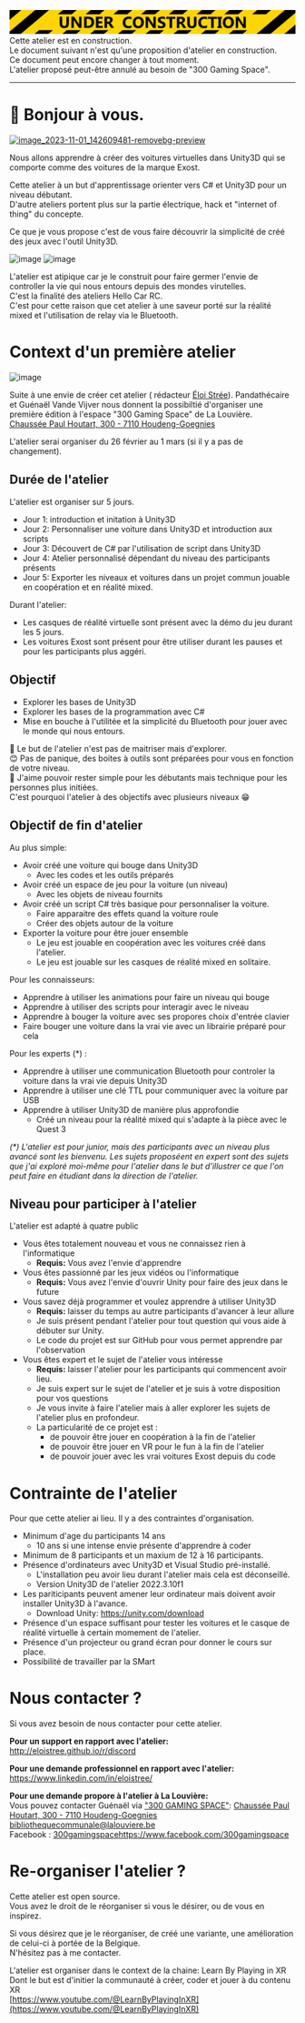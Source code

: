 ![WIP](https://github.com/EloiStree/EloiStree/blob/master/Images/WIP.png)  
Cette atelier est en construction.    
Le document suivant n'est qu'une proposition d'atelier en construction.      
Ce document peut encore changer à tout moment.  
L'atelier proposé peut-être annulé au besoin de "300 Gaming Space".    

--------------------

# 🙌 Bonjour à vous.


[![image_2023-11-01_142609481-removebg-preview](https://github.com/EloiStree/HelloCarRC/assets/20149493/bc2c47b3-9094-4de9-9ede-b6926800119e)](https://amzn.to/46TTSzI)

Nous allons apprendre à créer des voitures virtuelles dans Unity3D qui se comporte comme des voitures de la marque Exost.

Cette atelier à un but d'apprentissage orienter vers C# et Unity3D pour un niveau débutant.  
D'autre ateliers portent plus sur la partie électrique, hack et "internet of thing" du concepte.  

Ce que je vous propose c'est de vous faire découvrir la simplicité de créé des jeux avec l'outil Unity3D.



![image](https://github.com/EloiStree/HelloCarRC/assets/20149493/56b215f4-7948-423e-b006-cae726d0e402)
![image](https://github.com/EloiStree/HelloCarRC/assets/20149493/680436f3-1fbe-4023-9286-585a05a9cabd)

L'atelier est atipique car je le construit pour faire germer l'envie de controller la vie qui nous entours depuis des mondes virutelles.    
C'est la finalité des ateliers Hello Car RC.  
C'est pour cette raison que cet atelier à une saveur porté sur la réalité mixed et l'utilisation de relay via le Bluetooth.  


# Context d'un première atelier

![image](https://github.com/EloiStree/HelloCarRC/assets/20149493/0428d78c-7bd3-43a3-9c38-2c470dd05083)

Suite à une envie de créer cet atelier ( rédacteur [Éloi Strée](https://www.linkedin.com/in/eloistree/)).
Pandathécaire et Guénaël Vande Vijver nous donnent la possibiltié d'organiser une première édition à l'espace "300 Gaming Space" de La Louvière.  
[Chaussée Paul Houtart, 300 - 7110 Houdeng-Goegnies](https://maps.app.goo.gl/hfouJ5wBncgeBWDE7)  

L'atelier serai organiser du 26 février au 1 mars (si il y a pas de changement).




## Durée de l'atelier

L'atelier est organiser sur 5 jours.
- Jour 1: introduction et initation à Unity3D
- Jour 2: Personnaliser une voiture dans Unity3D et introduction aux scripts
- Jour 3: Découvert de C# par l'utilisation de script dans Unity3D
- Jour 4: Atelier personnalisé dépendant du niveau des participants présents
- Jour 5: Exporter les niveaux et voitures dans un projet commun jouable en coopération et en réalité mixed.

Durant l'atelier:
- Les casques de réalité virtuelle sont présent avec la démo du jeu durant les 5 jours.
- Les voitures Exost sont présent pour être utiliser durant les pauses et pour les participants plus aggéri.
  
## Objectif 
- Explorer les bases de Unity3D
- Explorer les bases de la programmation avec C#
- Mise en bouche à l'utilitée et la simplicité du Bluetooth pour jouer avec le monde qui nous entours.

🎯 Le but de l'atelier n'est pas de maitriser mais d'explorer.  
😊 Pas de panique, des boites à outils sont préparées pour vous en fonction de votre niveau.  
🚨 J'aime pouvoir rester simple pour les débutants mais technique pour les personnes plus initiées.    
C'est pourquoi l'atelier à des objectifs avec plusieurs niveaux 😁  


## Objectif de fin d'atelier

Au plus simple: 
- Avoir créé une voiture qui bouge dans Unity3D
  - Avec les codes et les outils préparés 
- Avoir créé un espace de jeu pour la voiture (un niveau)
  - Avec les objets de niveau fournits 
- Avoir créé un script C# très basique pour personnaliser la voiture.
  - Faire apparaitre des effets quand la voiture roule
  - Créer des objets autour de la voiture
- Exporter la voiture pour être jouer ensemble
  - Le jeu est jouable en coopération avec les voitures créé dans l'atelier.
  - Le jeu est jouable sur les casques de réalité mixed en solitaire.  

Pour les connaisseurs:
- Apprendre à utiliser les animations pour faire un niveau qui bouge
- Apprendre à utiliser des scripts pour interagir avec le niveau
- Apprendre à bouger la voiture avec ses propores choix d'entrée clavier
- Faire bouger une voiture dans la vrai vie avec un librairie préparé pour cela

Pour les experts (*) :
- Apprendre à utiliser une communication Bluetooth pour controler la voiture dans la vrai vie depuis Unity3D
- Apprendre à utiliser une clé TTL pour communiquer avec la voiture par USB
- Apprendre à utiliser Unity3D de manière plus approfondie
   - Créé un niveau pour la réalité mixed qui s'adapte à la pièce avec le Quest 3

_(*) L'atelier est pour junior, mais des participants avec un niveau plus avancé sont les bienvenu. Les sujets proposéent en expert sont des sujets que j'ai exploré moi-même pour l'atelier dans le but d'illustrer ce que l'on peut faire en étudiant dans la direction de l'atelier._


## Niveau pour participer à l'atelier

L'atelier est adapté à quatre public
- Vous êtes totalement nouveau et vous ne connaissez rien à l'informatique
  - **Requis:** Vous avez l'envie d'apprendre 
- Vous êtes passionné par les jeux vidéos ou l'informatique
  - **Requis:** Vous avez l'envie d'ouvrir Unity pour faire des jeux dans le future
- Vous savez déjà programmer et voulez apprendre à utiliser Unity3D
  - **Requis:** laisser du temps au autre participants d'avancer à leur allure
  - Je suis présent pendant l'atelier pour tout question qui vous aide à débuter sur Unity.
  - Le code du projet est sur GitHub pour vous permet apprendre par l'observation 
- Vous êtes expert et le sujet de l'atelier vous intéresse
  - **Requis:** laisser l'atelier pour les participants qui commencent avoir lieu.
  - Je suis expert sur le sujet de l'atelier et je suis à votre disposition pour vos questions
  - Je vous invite à faire l'atelier mais à aller explorer les sujets de l'atelier plus en profondeur. 
  -  La particularité de ce projet est :
     - de pouvoir être jouer en coopération à la fin de l'atelier
     - de pouvoir être jouer en VR pour le fun à la fin de l'atelier
     - de pouvoir jouer avec les vrai voitures Exost depuis du code


# Contrainte de l'atelier

Pour que cette atelier ai lieu. 
Il y a des contraintes d'organisation.

- Minimum d'age du participants 14 ans 
  - 10 ans si une intense envie présente d'apprendre à coder
- Minimum de 8 participants et un maxium de 12 à 16 participants.
- Présence d'ordinateurs avec Unity3D et Visual Studio pré-installé.
  - L'installation peu avoir lieu durant l'atelier mais cela est déconseillé.
  - Version Unity3D de l'atelier 2022.3.10f1
- Les pariticipants peuvent amener leur ordinateur mais doivent avoir installer Unity3D à l'avance.
  - Download Unity: https://unity.com/download
- Présence d'un espace suffisant pour tester les voitures et le casque de réalité virtuelle à certain momement de l'atelier.
- Présence d'un projecteur ou grand écran pour donner le cours sur place.
- Possibilité de travailler par la SMart


# Nous contacter ?

Si vous avez besoin de nous contacter pour cette atelier.  

**Pour un support en rapport avec l'atelier:**  
http://eloistree.github.io/r/discord  

**Pour une demande professionnel en rapport avec l'atelier:**  
https://www.linkedin.com/in/eloistree/  

**Pour une demande propore à l'atelier à La Louvière:**  
Vous pouvez contacter Guénaël via ["300 GAMING SPACE"](https://www.lalouviere.be/loisirs/culture/bibliotheques/actualites/300-gaming-space-un-pole-jeux-video-a-houdeng):
[Chaussée Paul Houtart, 300 - 7110 Houdeng-Goegnies](https://maps.app.goo.gl/hfouJ5wBncgeBWDE7)  
bibliothequecommunale@lalouviere.be  
Facebook : [300gamingspace](https://www.facebook.com/300gamingspace)https://www.facebook.com/300gamingspace  


# Re-organiser l'atelier ?

Cette atelier est open source.    
Vous avez le droit de le réorganiser si vous le désirer, ou de vous en inspirez.    

Si vous désirez que je le réorganiser, de créé une variante, une amélioration de celui-ci à portée de la Belgique.    
N'hésitez pas à me contacter.     

L'atelier est organiser dans le context de la chaine: Learn By Playing in XR    
Dont le but est d'initier la communauté à créer, coder et jouer à du contenu XR  
[https://www.youtube.com/@LearnByPlayingInXR](https://www.youtube.com/@LearnByPlayingInXR)    



